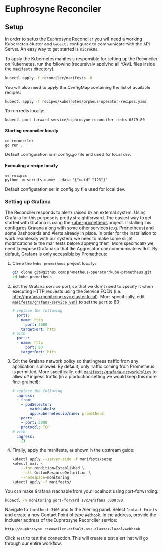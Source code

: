 # Euphrosyne Reconciler

## Setup

In order to setup the Euphrosyne Reconciler you will need a working Kubernetes cluster and
`kubectl` configured to communicate with the API Server. An easy way to get started is `microk8s`.

To apply the Kubernetes manifests responsible for setting up the Reconciler on Kubernetes, run the
following (recursively applying all YAML files inside the `manifests` directory):

```bash
kubectl apply -f reconciler/manifests -R
```

You will also need to apply the ConfigMap containing the list of available recipes:

```bash
kubectl apply -f recipes/kubernetes/orpheus-operator-recipes.yaml
```

To run redis locally:

```
kubectl port-forward service/euphrosyne-reconciler-redis 6379:80
```

#### Starting reconciler locally

```
cd reconciler
go run .
```

Default configuration is in config.go file and used for local dev.

#### Executing a recipe locally

```
cd recipes
python -m scripts.dummy --data '{"uuid":"123"}'   
```

Default configuration set in config.py file used for local dev.

### Setting up Grafana

The Reconciler responds to alerts raised by an external system. Using Grafana for this purpose is
pretty straightforward. The easiest way to get started with Grafana is using the
[kube-prometheus](https://github.com/prometheus-operator/kube-prometheus) project. Installing this
configures Grafana along with some other services (e.g. Prometheus) and some Dashboards and Alerts
already in place. In order for the installation to work seamlessly with our system, we need to
make some slight modifications to the manifests before applying them. More specifically we need to
expose Grafana so that the Aggregator can communicate with it. By default, Grafana is only
accessible by Prometheus:

1. Clone the `kube-prometheus` project locally:

    ```bash
    git clone git@github.com:prometheus-operator/kube-prometheus.git
    cd kube-prometheus
    ```

2. Edit the Grafana service port, so that we don't need to specify it when executing HTTP requests
   using the Service FQDN (i.e. http://grafana.monitoring.svc.cluster.local). More specifically,
   edit [`manifests/grafana-service.yaml`](https://github.com/prometheus-operator/kube-prometheus/blob/main/manifests/grafana-service.yaml) to set the `port` to 80:

    ```yaml
    # replace the following
      ports:
      - name: http
          port: 3000
        targetPort: http
    # with
      ports:
      - name: http
          port: 80
        targetPort: http
    ```

3. Edit the Grafana network policy so that ingress traffic from any application is allowed. By
   default, only traffic coming from Prometheus is permitted. More specifically, edit
   [`manifests/grafana-networkPolicy`](https://github.com/prometheus-operator/kube-prometheus/blob/main/manifests/grafana-networkPolicy.yaml) to allow *all* ingress traffic (in a production setting we would
   keep this more fine-grained):

    ```yaml
    # replace the following
      ingress:
      - from:
        - podSelector:
            matchLabels:
            app.kubernetes.io/name: prometheus
        ports:
        - port: 3000
        protocol: TCP
    # with
      ingress:
      - {}
    ```

4. Finally, apply the manifests, as shown in the upstream guide:

    ```bash
    kubectl apply --server-side -f manifests/setup
    kubectl wait \
        --for condition=Established \
        --all CustomResourceDefinition \
        --namespace=monitoring
    kubectl apply -f manifests/
    ```

You can make Grafana reachable from your localhost using port-forwarding:

```bash
kubectl -n monitoring port-forward svc/grafana 3000:80
```

Navigate to `localhost:3000` and to the Alerting panel. Select `Contact Points` and create a new
Contact Point of type `Webhook`.
In the address, provide the incluster address of the Euphrosyne Reconciler service:
```bash
http://euphrosyne-reconciler.default.svc.cluster.local/webhook
```

Click `Test` to test the connection. This will create a test alert that will go through our entire
workflow.
